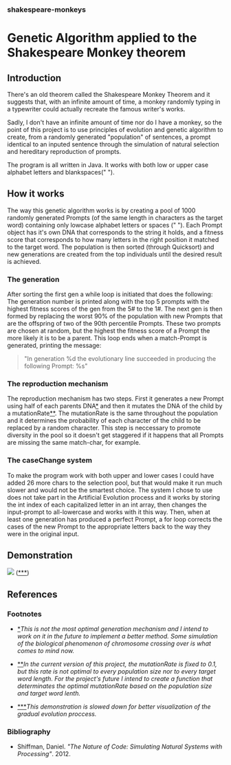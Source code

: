 ### shakespeare-monkeys
# Genetic Algorithm applied to the Shakespeare Monkey theorem
## Introduction
There's an old theorem called the Shakespeare Monkey Theorem and it suggests that, with an infinite amount of time, a monkey randomly typing in a typewriter could actually recreate the famous writer's works. 

Sadly, I don't have an infinite amount of time nor do I have a monkey, so the point of this project is to use principles of evolution and genetic algorithm to create, from a randomly generated "population" of sentences, a prompt identical to an inputed sentence through the simulation of natural selection and hereditary reproduction of prompts.

The program is all written in Java. It works with both low or upper case alphabet letters and blankspaces(" ").
## How it works

The way this genetic algorithm works is by creating a pool of 1000 randomly generated Prompts (of the same length in characters as the target word) containing only lowcase alphabet letters or spaces (" "). Each Prompt object has it's own DNA that corresponds to the string it holds, and a fitness score that corresponds to how many letters in the right position it matched to the target word. The population is then sorted (through Quicksort) and new generations are created from the top individuals until the desired result is achieved.

### The generation 
After sorting the first gen a while loop is initiated that does the following: The generation number is printed along with the top 5 prompts with the highest fitness scores of the gen from the 5# to the 1#. The next gen is then formed by replacing the worst 90% of the population with new Prompts that are the offspring of two of the 90th percentile Prompts. These two prompts are chosen at random, but the highest the fitness score of a Prompt the more likely it is to be a parent. This loop ends when a match-Prompt is generated, printing the message: 
>"In generation %d the evolutionary line succeeded in producing the following Prompt: %s"

### The reproduction mechanism
The reproduction mechanism has two steps. First it generates a new Prompt using half of each parents DNA[*](https://github.com/HeitorCoimbra/shakespeare-monkeys/blob/master/README.md#footnotes) and then it mutates the DNA of the child by a mutationRate[**](https://github.com/HeitorCoimbra/shakespeare-monkeys/blob/master/README.md#footnotes). The mutationRate is the same throughout the population and it determines the probability of each character of the child to be replaced by a random character. This step is neccessary to promote diversity in the pool so it doesn't get staggered if it happens that all Prompts are missing the same match-char, for example.

### The caseChange system
To make the program work with both upper and lower cases I could have added 26 more chars to the selection pool, but that would make it run much slower and would not be the smartest choice. The system I chose to use does not take part in the Artificial Evolution process and it works by storing the int index of each capitalized letter in an int array, then changes the input-prompt to all-lowercase and works with it this way. Then, when at least one generation has produced a perfect Prompt, a for loop corrects the cases of the new Prompt to the appropriate letters back to the way they were in the original input.

## Demonstration 
![](https://i.imgur.com/LEfgWga.gif)
([***](https://github.com/HeitorCoimbra/shakespeare-monkeys/blob/master/README.md#footnotes))

## References
### Footnotes
* [*](https://github.com/HeitorCoimbra/shakespeare-monkeys/blob/master/README.md#the-reproduction-mechanism)_This is not the most optimal generation mechanism and I intend to work on it in the future to implement a better method. Some simulation of the biological phenomenon of chromosome crossing over is what comes to mind now._

* [**](https://github.com/HeitorCoimbra/shakespeare-monkeys/blob/master/README.md#the-reproduction-mechanism)_In the current version of this project, the mutationRate is fixed to 0.1, but this rate is not optimal to every population size nor to every target word length. For the project's future I intend to create a function that determinates the optimal mutationRate based on the population size and target word lenth._

* [***](https://github.com/HeitorCoimbra/shakespeare-monkeys/blob/master/README.md#demonstration)_This demonstration is slowed down for better visualization of the gradual evolution proccess._

### Bibliography

- Shiffman, Daniel. _"The Nature of Code: Simulating Natural Systems with Processing"_. 2012.
